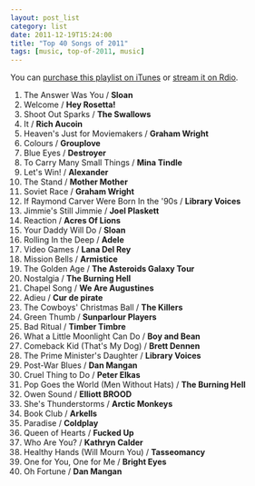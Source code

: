 ```yaml
---
layout: post_list
category: list
date: 2011-12-19T15:24:00
title: "Top 40 Songs of 2011"
tags: [music, top-of-2011, music]
---
```


You can [purchase this playlist on iTunes](http://c.itunes.apple.com/ca/imix/top-40-songs-of-2011/id490710512) or [stream it on Rdio](http://www.rdio.com/people/mylesb/playlists/438355/2011-12-19_Top_40_Songs_of_2011/).

1.  The Answer Was You / **Sloan**
2.  Welcome / **Hey Rosetta!**
3.  Shoot Out Sparks / **The Swallows**
4.  It / **Rich Aucoin**
5.  Heaven's Just for Moviemakers / **Graham Wright**
6.  Colours / **Grouplove**
7.  Blue Eyes / **Destroyer**
8.  To Carry Many Small Things / **Mina Tindle**
9.  Let's Win! / **Alexander**
10.  The Stand / **Mother Mother**
11.  Soviet Race / **Graham Wright**
12.  If Raymond Carver Were Born In the '90s / **Library Voices**
13.  Jimmie's Still Jimmie / **Joel Plaskett**
14.  Reaction / **Acres Of Lions**
15.  Your Daddy Will Do / **Sloan**
16.  Rolling In the Deep / **Adele**
17.  Video Games / **Lana Del Rey**
18.  Mission Bells / **Armistice**
19.  The Golden Age / **The Asteroids Galaxy Tour**
20.  Nostalgia / **The Burning Hell**
21.  Chapel Song / **We Are Augustines**
22.  Adieu / **Cur de pirate**
23.  The Cowboys' Christmas Ball / **The Killers**
24.  Green Thumb / **Sunparlour Players**
25.  Bad Ritual / **Timber Timbre**
26.  What a Little Moonlight Can Do / **Boy and Bean**
27.  Comeback Kid (That's My Dog) / **Brett Dennen**
28.  The Prime Minister's Daughter / **Library Voices**
29.  Post-War Blues / **Dan Mangan**
30.  Cruel Thing to Do / **Peter Elkas**
31.  Pop Goes the World (Men Without Hats) / **The Burning Hell**
32.  Owen Sound / **Elliott BROOD**
33.  She's Thunderstorms / **Arctic Monkeys**
34.  Book Club / **Arkells**
35.  Paradise / **Coldplay**
36.  Queen of Hearts / **Fucked Up**
37.  Who Are You? / **Kathryn Calder**
38.  Healthy Hands (Will Mourn You) / **Tasseomancy**
39.  One for You, One for Me / **Bright Eyes**
40.  Oh Fortune / **Dan Mangan**
